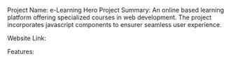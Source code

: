 <!-- 
5.	(client-side repo) Meaningful readme.md file containing your website name and link to your live site. And at least five bullet points mentioning your website's different features and functionality. And a list of technologies (frameworks, libraries) used in your project. (added a meaningful readme.md file for the server-side repo is optional)




Project Summary: A quiz game based learning platform to drive into the knowledge of front-end web development;
Project address: https://kapuut-quiz.netlify.app/

This project is an outcome of react.js. The following languages have been used to complete the project:
    a) JavaScript: The javascipt programming language serves as the basis for this project. Methods used for the project are:
        i. useState, useEffect;
        ii. useContext;
   
    This project has been created using the react.js library. The following standard javascript libraries have been used to complete the project:
        1. React Router;
        2. React toastify;
        3. Recharts

    b) CSS: Tailwind, one of the favorite CSS libraries, has been used to style this project. However, daisyui was also used.

 -->

Project Name: e-Learning Hero
Project Summary: An online based learning platform offering specialized courses in web development. The project incorporates javascript components to ensurer seamless user experience.

Website Link: 

Features: 